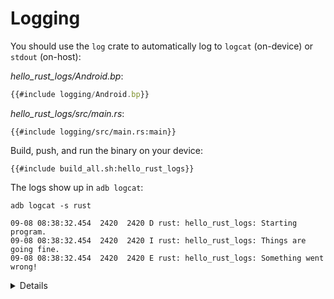 # Logging

You should use the `log` crate to automatically log to `logcat` (on-device) or
`stdout` (on-host):

_hello_rust_logs/Android.bp_:

```javascript
{{#include logging/Android.bp}}
```

_hello_rust_logs/src/main.rs_:

```rust,ignore
{{#include logging/src/main.rs:main}}
```

Build, push, and run the binary on your device:

```shell
{{#include build_all.sh:hello_rust_logs}}
```

The logs show up in `adb logcat`:

```shell
adb logcat -s rust
```

```text
09-08 08:38:32.454  2420  2420 D rust: hello_rust_logs: Starting program.
09-08 08:38:32.454  2420  2420 I rust: hello_rust_logs: Things are going fine.
09-08 08:38:32.454  2420  2420 E rust: hello_rust_logs: Something went wrong!
```

<details>

- The logger implementation in `liblogger` is only needed in the final binary,
  if you're logging from a library you only need the `log` facade crate.

</details>
